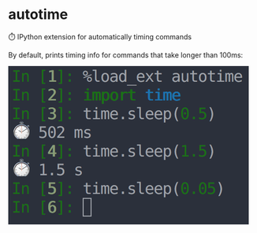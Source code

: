 # autotime
:stopwatch: IPython extension for automatically timing commands

By default, prints timing info for commands that take longer than 100ms:

![demo](/demo.png?raw=true)
